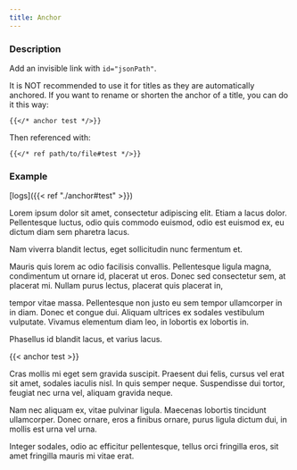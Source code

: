 ```yaml
---
title: Anchor
---
```


### Description

Add an invisible link with `id="jsonPath"`.

It is NOT recommended to use it for titles as they are automatically anchored. If you want to rename or shorten the anchor of a title, you can do it this way:

```go-html-template
{{</* anchor test */>}}
```

Then referenced with:

```go-html-template
{{</* ref path/to/file#test */>}}
```

### Example

[logs]({{< ref "./anchor#test" >}})

Lorem ipsum dolor sit amet, consectetur adipiscing elit.
Etiam a lacus dolor. Pellentesque luctus, odio quis commodo euismod, odio est euismod ex, eu dictum diam sem pharetra lacus.

Nam viverra blandit lectus, eget sollicitudin nunc fermentum et.

Mauris quis lorem ac odio facilisis convallis. Pellentesque ligula magna, condimentum ut ornare id,
placerat ut eros. Donec sed consectetur sem, at placerat mi. Nullam purus lectus, placerat quis placerat in,

tempor vitae massa. Pellentesque non justo eu sem tempor ullamcorper in in diam. Donec et congue dui.
Aliquam ultrices ex sodales vestibulum vulputate. Vivamus elementum diam leo, in lobortis ex lobortis in.

Phasellus id blandit lacus, et varius lacus.

{{< anchor test >}}

Cras mollis mi eget sem gravida suscipit. Praesent dui felis, cursus vel erat sit amet, sodales iaculis nisl.
In quis semper neque. Suspendisse dui tortor, feugiat nec urna vel, aliquam gravida neque.

Nam nec aliquam ex, vitae pulvinar ligula. Maecenas lobortis tincidunt ullamcorper.
Donec ornare, eros a finibus ornare, purus ligula dictum dui, in mollis est urna vel urna.

Integer sodales, odio ac efficitur pellentesque, tellus orci fringilla eros, sit amet fringilla mauris mi vitae erat.

